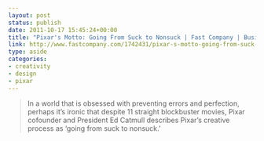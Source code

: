 ```yaml
---
layout: post
status: publish
date: 2011-10-17 15:45:24+00:00
title: "Pixar's Motto: Going From Suck to Nonsuck | Fast Company | Business + Innovation"
link: http://www.fastcompany.com/1742431/pixar-s-motto-going-from-suck-to-nonsuck
type: aside
categories:
- creativity
- design
- pixar
---
```

> In a world that is obsessed with preventing errors and perfection, perhaps it’s ironic that despite 11 straight blockbuster movies, Pixar cofounder and President Ed Catmull describes Pixar’s creative process as ‘going from suck to nonsuck.’